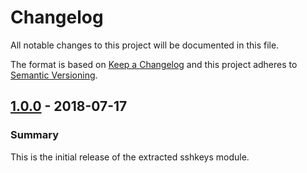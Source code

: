 # Changelog

All notable changes to this project will be documented in this file.

The format is based on [Keep a Changelog](http://keepachangelog.com/en/1.0.0/) and this project adheres to [Semantic Versioning](http://semver.org).

## [1.0.0] - 2018-07-17
### Summary
This is the initial release of the extracted sshkeys module.

[1.0.0]: https://github.com/puppetlabs/puppetlabs-sshkeys_core/releases/tag/1.0.0
